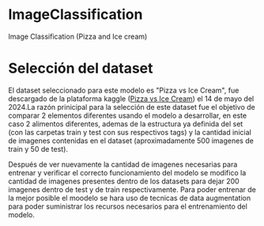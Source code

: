 # ImageClassification

Image Classification (Pizza and Ice cream)

# Selección del dataset

El dataset seleccionado para este modelo es "Pizza vs Ice Cream", fue descargado de la plataforma kaggle ([Pizza vs Ice Cream](https://www.kaggle.com/datasets/hemendrasr/pizza-vs-ice-cream)) el 14 de mayo del 2024.La razón prinicipal para la selección de este dataset fue el objetivo de comparar 2 elementos diferentes usando el modelo a desarrollar, en este caso 2 alimentos diferentes, ademas de la estructura ya definida del set (con las carpetas train y test con sus respectivos tags) y la cantidad inicial de imagenes contenidas en el dataset (aproximadamente 500 imagenes de train y 50 de test).

Después de ver nuevamente la cantidad de imagenes necesarias para entrenar y verificar el correcto funcionamiento del modelo se modifico la cantidad de imagenes presentes dentro de los datasets para dejar 200 imagenes dentro de test y de train respectivamente. Para poder entrenar de la mejor posible el moodelo se hara uso de tecnicas de data augmentation para poder suministrar los recursos necesarios para el entrenamiento del modelo.
